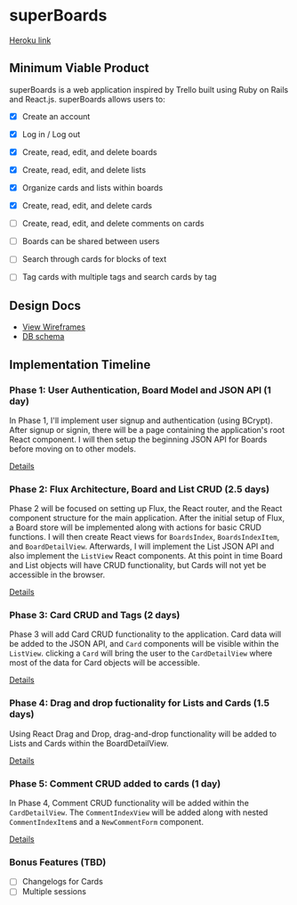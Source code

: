 # superBoards

[Heroku link][heroku]

[heroku]: http://superboards.herokuapp.com

## Minimum Viable Product

superBoards is a web application inspired by Trello built using Ruby on Rails and React.js. superBoards allows users to:

<!-- This is a Markdown checklist. Use it to keep track of your progress! -->

- [X] Create an account
- [X] Log in / Log out
- [X] Create, read, edit, and delete boards
- [X] Create, read, edit, and delete lists
- [X] Organize cards and lists within boards
- [X] Create, read, edit, and delete cards
- [ ] Create, read, edit, and delete comments on cards

- [ ] Boards can be shared between users
- [ ] Search through cards for blocks of text


- [ ] Tag cards with multiple tags and search cards by tag

## Design Docs
* [View Wireframes][view]
* [DB schema][schema]

[view]: ./docs/views.md
[schema]: ./docs/schema.md

## Implementation Timeline

### Phase 1: User Authentication, Board Model and JSON API (1 day)

In Phase 1, I'll implement user signup and authentication (using BCrypt). After signup or signin, there will be a page containing the application's root React component. I will then setup the beginning JSON API for Boards before moving on to other models.

[Details][phase-one]

### Phase 2: Flux Architecture, Board and List CRUD (2.5 days)

Phase 2 will be focused on setting up Flux, the React router, and the React component structure for the main application. After the initial setup of Flux, a Board store will be implemented along with actions for basic CRUD functions. I will then create React views for `BoardsIndex`, `BoardsIndexItem`, and `BoardDetailView`. Afterwards, I will implement the List JSON API and also implement the `ListView` React components. At this point in time Board and List objects will have CRUD functionality, but Cards will not yet be accessible in the browser.

[Details][phase-two]

### Phase 3: Card CRUD and Tags (2 days)

Phase 3 will add Card CRUD functionality to the application. Card data will be added to the JSON API, and `Card` components will be visible within the `ListView`. clicking a `Card` will bring the user to the `CardDetailView` where most of the data for Card objects will be accessible.

[Details][phase-three]

### Phase 4: Drag and drop fuctionality for Lists and Cards (1.5 days)

Using React Drag and Drop, drag-and-drop functionality will be added to Lists and Cards within the BoardDetailView.


[Details][phase-four]

### Phase 5: Comment CRUD added to cards (1 day)

In Phase 4, Comment CRUD functionality will be added within the `CardDetailView`. The `CommentIndexView` will be added along with nested `CommentIndexItem`s and a `NewCommentForm` component.

[Details][phase-five]





### Bonus Features (TBD)
- [ ] Changelogs for Cards
- [ ] Multiple sessions

[phase-one]: ./docs/phases/phase1.md
[phase-two]: ./docs/phases/phase2.md
[phase-three]: ./docs/phases/phase3.md
[phase-four]: ./docs/phases/phase4.md
[phase-five]: ./docs/phases/phase5.md
